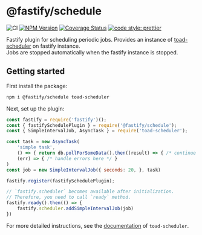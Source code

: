 # @fastify/schedule

![CI](https://github.com/fastify/fastify-schedule/workflows/CI/badge.svg)
[![NPM Version][npm-image]][npm-url]
[![Coverage Status](https://coveralls.io/repos/fastify/fastify-schedule/badge.svg?branch=main)](https://coveralls.io/r/fastify/fastify-schedule?branch=main)
[![code style: prettier](https://img.shields.io/badge/code_style-prettier-ff69b4.svg?style=flat)](https://github.com/prettier/prettier)

Fastify plugin for scheduling periodic jobs. Provides an instance of [toad-scheduler](https://github.com/kibertoad/toad-scheduler) on fastify instance.  
Jobs are stopped automatically when the fastify instance is stopped.

## Getting started

First install the package:

```bash
npm i @fastify/schedule toad-scheduler
```

Next, set up the plugin:

```js
const fastify = require('fastify')();
const { fastifySchedulePlugin } = require('@fastify/schedule');
const { SimpleIntervalJob, AsyncTask } = require('toad-scheduler');

const task = new AsyncTask(
    'simple task',
    () => { return db.pollForSomeData().then((result) => { /* continue the promise chain */ }) },
    (err) => { /* handle errors here */ }
)
const job = new SimpleIntervalJob({ seconds: 20, }, task)

fastify.register(fastifySchedulePlugin);

// `fastify.scheduler` becomes available after initialization.
// Therefore, you need to call `ready` method.
fastify.ready().then(() => {
    fastify.scheduler.addSimpleIntervalJob(job)
})
```

For more detailed instructions, see the [documentation](https://github.com/kibertoad/toad-scheduler) of `toad-scheduler`.

[npm-image]: https://img.shields.io/npm/v/@fastify/schedule.svg
[npm-url]: https://npmjs.org/package/@fastify/schedule
